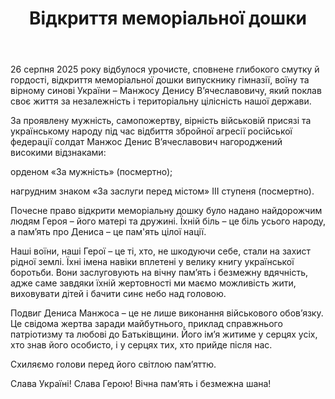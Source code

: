 ﻿---
title: Відкриття меморіальної дошки
---

26 серпня 2025 року відбулося урочисте, сповнене глибокого смутку й гордості, відкриття меморіальної дошки випускнику гімназії, воїну та вірному синові України – Манжосу Денису В’ячеславовичу, який поклав своє життя за незалежність і територіальну цілісність нашої держави.

За проявлену мужність, самопожертву, вірність військовій присязі та українському народу під час відбиття збройної агресії російської федерації солдат Манжос Денис В’ячеславович нагороджений високими відзнаками:

орденом «За мужність» (посмертно);

нагрудним знаком «За заслуги перед містом» ІІІ ступеня (посмертно).

Почесне право відкрити меморіальну дошку було надано найдорожчим людям Героя – його матері та дружині. Їхній біль – це біль усього народу, а пам’ять про Дениса – це пам'ять цілої нації.

Наші воїни, наші Герої – це ті, хто, не шкодуючи себе, стали на захист рідної землі. Їхні імена навіки вплетені у велику книгу української боротьби. Вони заслуговують на вічну пам’ять і безмежну вдячність, адже саме завдяки їхній жертовності ми маємо можливість жити, виховувати дітей і бачити синє небо над головою.

Подвиг Дениса Манжоса – це не лише виконання військового обов’язку. Це свідома жертва заради майбутнього, приклад справжнього патріотизму та любові до Батьківщини. Його ім’я житиме у серцях усіх, хто знав його особисто, і у серцях тих, хто прийде після нас.

Схиляємо голови перед його світлою пам’яттю.

Слава Україні! Слава Герою! Вічна пам’ять і безмежна шана!

<slideshow />